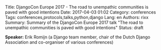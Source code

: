 Title: DjangoCon Europe 2017 - The road to unempathic communities is paved with good intentions
Date:   2017-04-03 01:02
Category: conferences
Tags: conferences,protocols,talks,python,django
Lang: en
Authors: rixx
Summary: Summary of the DjangoCon Europe 2017 talk "The road to unempathic communities is paved with good intentions"
Status: draft

**Speaker:** Erik Romijn (a Django team member, chair of the Dutch Django Association and co-organiser of various conferences)

## 

